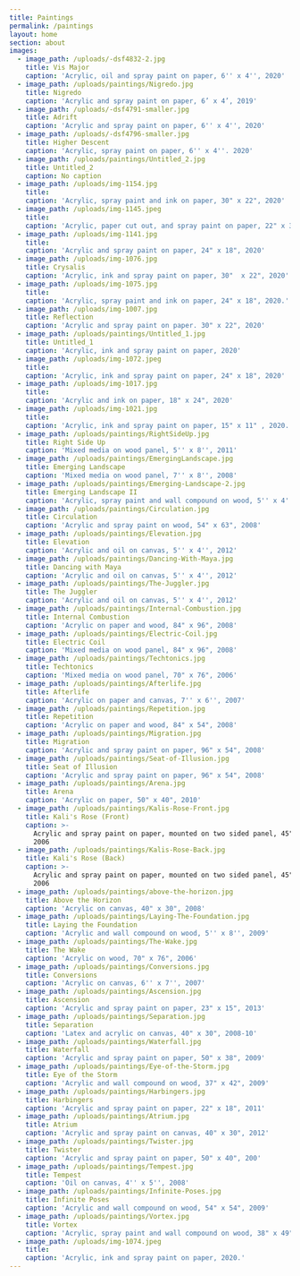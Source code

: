 ```yaml
---
title: Paintings
permalink: /paintings
layout: home
section: about
images:
  - image_path: /uploads/-dsf4832-2.jpg
    title: Vis Major
    caption: 'Acrylic, oil and spray paint on paper, 6'' x 4'', 2020'
  - image_path: /uploads/paintings/Nigredo.jpg
    title: Nigredo
    caption: 'Acrylic and spray paint on paper, 6’ x 4’, 2019'
  - image_path: /uploads/-dsf4791-smaller.jpg
    title: Adrift
    caption: 'Acrylic and spray paint on paper, 6'' x 4'', 2020'
  - image_path: /uploads/-dsf4796-smaller.jpg
    title: Higher Descent
    caption: 'Acrylic, spray paint on paper, 6'' x 4''. 2020'
  - image_path: /uploads/paintings/Untitled_2.jpg
    title: Untitled_2
    caption: No caption
  - image_path: /uploads/img-1154.jpg
    title:
    caption: 'Acrylic, spray paint and ink on paper, 30" x 22", 2020'
  - image_path: /uploads/img-1145.jpeg
    title:
    caption: 'Acrylic, paper cut out, and spray paint on paper, 22" x 30", 2020'
  - image_path: /uploads/img-1141.jpg
    title:
    caption: 'Acrylic and spray paint on paper, 24" x 18", 2020'
  - image_path: /uploads/img-1076.jpg
    title: Crysalis
    caption: 'Acrylic, ink and spray paint on paper, 30"  x 22", 2020'
  - image_path: /uploads/img-1075.jpg
    title:
    caption: 'Acrylic, spray paint and ink on paper, 24" x 18", 2020.'
  - image_path: /uploads/img-1007.jpg
    title: Reflection
    caption: 'Acrylic and spray paint on paper. 30" x 22", 2020'
  - image_path: /uploads/paintings/Untitled_1.jpg
    title: Untitled_1
    caption: 'Acrylic, ink and spray paint on paper, 2020'
  - image_path: /uploads/img-1072.jpeg
    title:
    caption: 'Acrylic, ink and spray paint on paper, 24" x 18", 2020'
  - image_path: /uploads/img-1017.jpg
    title:
    caption: 'Acrylic and ink on paper, 18" x 24", 2020'
  - image_path: /uploads/img-1021.jpg
    title:
    caption: 'Acrylic, ink and spray paint on paper, 15" x 11" , 2020.'
  - image_path: /uploads/paintings/RightSideUp.jpg
    title: Right Side Up
    caption: 'Mixed media on wood panel, 5'' x 8'', 2011'
  - image_path: /uploads/paintings/EmergingLandscape.jpg
    title: Emerging Landscape
    caption: 'Mixed media on wood panel, 7'' x 8'', 2008'
  - image_path: /uploads/paintings/Emerging-Landscape-2.jpg
    title: Emerging Landscape II
    caption: 'Acrylic, spray paint and wall compound on wood, 5'' x 4'', 2008'
  - image_path: /uploads/paintings/Circulation.jpg
    title: Circulation
    caption: 'Acrylic and spray paint on wood, 54" x 63", 2008'
  - image_path: /uploads/paintings/Elevation.jpg
    title: Elevation
    caption: 'Acrylic and oil on canvas, 5'' x 4'', 2012'
  - image_path: /uploads/paintings/Dancing-With-Maya.jpg
    title: Dancing with Maya
    caption: 'Acrylic and oil on canvas, 5'' x 4'', 2012'
  - image_path: /uploads/paintings/The-Juggler.jpg
    title: The Juggler
    caption: 'Acrylic and oil on canvas, 5'' x 4'', 2012'
  - image_path: /uploads/paintings/Internal-Combustion.jpg
    title: Internal Combustion
    caption: 'Acrylic on paper and wood, 84" x 96", 2008'
  - image_path: /uploads/paintings/Electric-Coil.jpg
    title: Electric Coil
    caption: 'Mixed media on wood panel, 84" x 96", 2008'
  - image_path: /uploads/paintings/Techtonics.jpg
    title: Techtonics
    caption: 'Mixed media on wood panel, 70" x 76", 2006'
  - image_path: /uploads/paintings/Afterlife.jpg
    title: Afterlife
    caption: 'Acrylic on paper and canvas, 7'' x 6'', 2007'
  - image_path: /uploads/paintings/Repetition.jpg
    title: Repetition
    caption: 'Acrylic on paper and wood, 84" x 54", 2008'
  - image_path: /uploads/paintings/Migration.jpg
    title: Migration
    caption: 'Acrylic and spray paint on paper, 96" x 54", 2008'
  - image_path: /uploads/paintings/Seat-of-Illusion.jpg
    title: Seat of Illusion
    caption: 'Acrylic and spray paint on paper, 96" x 54", 2008'
  - image_path: /uploads/paintings/Arena.jpg
    title: Arena
    caption: 'Acrylic on paper, 50" x 40", 2010'
  - image_path: /uploads/paintings/Kalis-Rose-Front.jpg
    title: Kali's Rose (Front)
    caption: >-
      Acrylic and spray paint on paper, mounted on two sided panel, 45" x 50",
      2006
  - image_path: /uploads/paintings/Kalis-Rose-Back.jpg
    title: Kali's Rose (Back)
    caption: >-
      Acrylic and spray paint on paper, mounted on two sided panel, 45" x 50",
      2006
  - image_path: /uploads/paintings/above-the-horizon.jpg
    title: Above the Horizon
    caption: 'Acrylic on canvas, 40" x 30", 2008'
  - image_path: /uploads/paintings/Laying-The-Foundation.jpg
    title: Laying the Foundation
    caption: 'Acrylic and wall compound on wood, 5'' x 8'', 2009'
  - image_path: /uploads/paintings/The-Wake.jpg
    title: The Wake
    caption: 'Acrylic on wood, 70" x 76", 2006'
  - image_path: /uploads/paintings/Conversions.jpg
    title: Conversions
    caption: 'Acrylic on canvas, 6'' x 7'', 2007'
  - image_path: /uploads/paintings/Ascension.jpg
    title: Ascension
    caption: 'Acrylic and spray paint on paper, 23" x 15", 2013'
  - image_path: /uploads/paintings/Separation.jpg
    title: Separation
    caption: 'Latex and acrylic on canvas, 40" x 30", 2008-10'
  - image_path: /uploads/paintings/Waterfall.jpg
    title: Waterfall
    caption: 'Acrylic and spray paint on paper, 50" x 38", 2009'
  - image_path: /uploads/paintings/Eye-of-the-Storm.jpg
    title: Eye of the Storm
    caption: 'Acrylic and wall compound on wood, 37" x 42", 2009'
  - image_path: /uploads/paintings/Harbingers.jpg
    title: Harbingers
    caption: 'Acrylic and spray paint on paper, 22" x 18", 2011'
  - image_path: /uploads/paintings/Atrium.jpg
    title: Atrium
    caption: 'Acrylic and spray paint on canvas, 40" x 30", 2012'
  - image_path: /uploads/paintings/Twister.jpg
    title: Twister
    caption: 'Acrylic and spray paint on paper, 50" x 40", 200'
  - image_path: /uploads/paintings/Tempest.jpg
    title: Tempest
    caption: 'Oil on canvas, 4'' x 5'', 2008'
  - image_path: /uploads/paintings/Infinite-Poses.jpg
    title: Infinite Poses
    caption: 'Acrylic and wall compound on wood, 54" x 54", 2009'
  - image_path: /uploads/paintings/Vortex.jpg
    title: Vortex
    caption: 'Acrylic, spray paint and wall compound on wood, 38" x 49", 2010'
  - image_path: /uploads/img-1074.jpeg
    title:
    caption: 'Acrylic, ink and spray paint on paper, 2020.'
---
```


